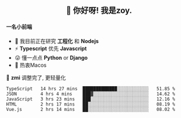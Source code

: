 <h2 align="center">👋 你好呀! 我是zoy.</h2>

#### 一名小前端

- 🌱 我目前正在研究 **工程化** 和 **Nodejs**
- ⚡ **Typescript** 优先 **Javascript**
- 😜 懂一点点 **Python** or **Django**
- 🚀 热衷Macos

🌟 **zmi** 调整完了, 更轻量化




<!--
**l-zoy/l-zoy** is a ✨ _special_ ✨ repository because its `README.md` (this file) appears on your GitHub profile.

Here are some ideas to get you started:

- 🔭 I’m currently working on ...
- 🌱 I’m currently learning ...
- 👯 I’m looking to collaborate on ...
- 🤔 I’m looking for help with ...
- 💬 Ask me about ...
- 📫 How to reach me: ...
- 😄 Pronouns: ...
- ⚡ Fun fact: ...
-->

<!--START_SECTION:waka-->
```text
TypeScript   14 hrs 27 mins  █████████████░░░░░░░░░░░░   51.85 % 
JSON         4 hrs 4 mins    ███▓░░░░░░░░░░░░░░░░░░░░░   14.62 % 
JavaScript   3 hrs 23 mins   ███░░░░░░░░░░░░░░░░░░░░░░   12.16 % 
HTML         2 hrs 17 mins   ██░░░░░░░░░░░░░░░░░░░░░░░   08.19 % 
Vue.js       2 hrs 14 mins   ██░░░░░░░░░░░░░░░░░░░░░░░   08.02 % 
```
<!--END_SECTION:waka-->
